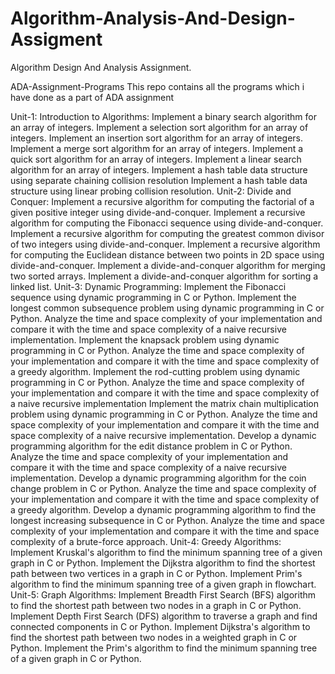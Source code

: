 # Algorithm-Analysis-And-Design-Assigment
Algorithm Design And Analysis Assignment.

ADA-Assignment-Programs This repo contains all the programs which i have done as a part of ADA assignment

Unit-1: Introduction to Algorithms: Implement a binary search algorithm for an array of integers. Implement a selection sort algorithm for an array of integers. Implement an insertion sort algorithm for an array of integers. Implement a merge sort algorithm for an array of integers. Implement a quick sort algorithm for an array of integers. Implement a linear search algorithm for an array of integers. Implement a hash table data structure using separate chaining collision resolution Implement a hash table data structure using linear probing collision resolution. Unit-2: Divide and Conquer: Implement a recursive algorithm for computing the factorial of a given positive integer using divide-and-conquer. Implement a recursive algorithm for computing the Fibonacci sequence using divide-and-conquer. Implement a recursive algorithm for computing the greatest common divisor of two integers using divide-and-conquer. Implement a recursive algorithm for computing the Euclidean distance between two points in 2D space using divide-and-conquer. Implement a divide-and-conquer algorithm for merging two sorted arrays. Implement a divide-and-conquer algorithm for sorting a linked list. Unit-3: Dynamic Programming: Implement the Fibonacci sequence using dynamic programming in C or Python. Implement the longest common subsequence problem using dynamic programming in C or Python. Analyze the time and space complexity of your implementation and compare it with the time and space complexity of a naive recursive implementation. Implement the knapsack problem using dynamic programming in C or Python. Analyze the time and space complexity of your implementation and compare it with the time and space complexity of a greedy algorithm. Implement the rod-cutting problem using dynamic programming in C or Python. Analyze the time and space complexity of your implementation and compare it with the time and space complexity of a naive recursive implementation Implement the matrix chain multiplication problem using dynamic programming in C or Python. Analyze the time and space complexity of your implementation and compare it with the time and space complexity of a naive recursive implementation. Develop a dynamic programming algorithm for the edit distance problem in C or Python. Analyze the time and space complexity of your implementation and compare it with the time and space complexity of a naive recursive implementation. Develop a dynamic programming algorithm for the coin change problem in C or Python. Analyze the time and space complexity of your implementation and compare it with the time and space complexity of a greedy algorithm. Develop a dynamic programming algorithm to find the longest increasing subsequence in C or Python. Analyze the time and space complexity of your implementation and compare it with the time and space complexity of a brute-force approach. Unit-4: Greedy Algorithms: Implement Kruskal's algorithm to find the minimum spanning tree of a given graph in C or Python. Implement the Dijkstra algorithm to find the shortest path between two vertices in a graph in C or Python. Implement Prim's algorithm to find the minimum spanning tree of a given graph in flowchart. Unit-5: Graph Algorithms: Implement Breadth First Search (BFS) algorithm to find the shortest path between two nodes in a graph in C or Python. Implement Depth First Search (DFS) algorithm to traverse a graph and find connected components in C or Python. Implement Dijkstra's algorithm to find the shortest path between two nodes in a weighted graph in C or Python. Implement the Prim's algorithm to find the minimum spanning tree of a given graph in C or Python.

